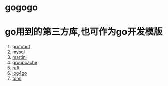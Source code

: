 gogogo
======

# go用到的第三方库,也可作为go开发模版 #

1. [protobuf](http://code.google.com/p/goprotobuf/) 
2. [mysql](https://github.com/go-sql-driver/mysql)
3. [martini](https://github.com/codegangsta/martini)
4. [groupcache](https://github.com/golang/groupcache)
5. [raft](https://github.com/goraft/raft)
6. [log4go](http://code.google.com/p/log4go)
7. [toml](http://github.com/BurntSushi/toml)
